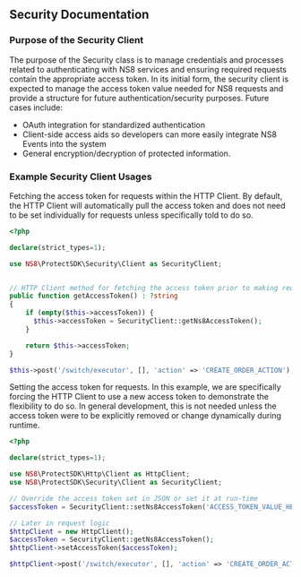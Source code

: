 ## Security Documentation

### Purpose of the Security Client
The purpose of the Security class is to manage credentials and processes related to authenticating with NS8 services and ensuring required requests contain the appropriate access token. In its initial form, the security client is expected to manage the access token value needed for NS8 requests and provide a structure for future authentication/security purposes. Future cases include:
  * OAuth integration for standardized authentication
  * Client-side access aids so developers can more easily integrate NS8 Events into the system
  * General encryption/decryption of protected information.


### Example Security Client Usages

Fetching the access token for requests within the HTTP Client. By default, the HTTP Client will automatically pull the access token and does not need to be set individually for requests unless specifically told to do so.

```php
<?php

declare(strict_types=1);

use NS8\ProtectSDK\Security\Client as SecurityClient;


// HTTP Client method for fetching the access token prior to making requests
public function getAccessToken() : ?string
{
    if (empty($this->accessToken)) {
      $this->accessToken = SecurityClient::getNs8AccessToken();
    }

    return $this->accessToken;
}

$this->post('/switch/executor', [], 'action' => 'CREATE_ORDER_ACTION');
```

Setting the access token for requests. In this example, we are specifically forcing the HTTP Client to use a new access token to demonstrate the flexibility to do so. In general development, this is not needed unless the access token were to be explicitly removed or change dynamically during runtime.
```php
<?php

declare(strict_types=1);

use NS8\ProtectSDK\Http\Client as HttpClient;
use NS8\ProtectSDK\Security\Client as SecurityClient;

// Override the access token set in JSON or set it at run-time
$accessToken = SecurityClient::setNs8AccessToken('ACCESS_TOKEN_VALUE_HERE');

// Later in request logic
$httpClient = new HttpClient();
$accessToken = SecurityClient::getNs8AccessToken();
$httpClient->setAccessToken($accessToken);

$httpClient->post('/switch/executor', [], 'action' => 'CREATE_ORDER_ACTION');
```
